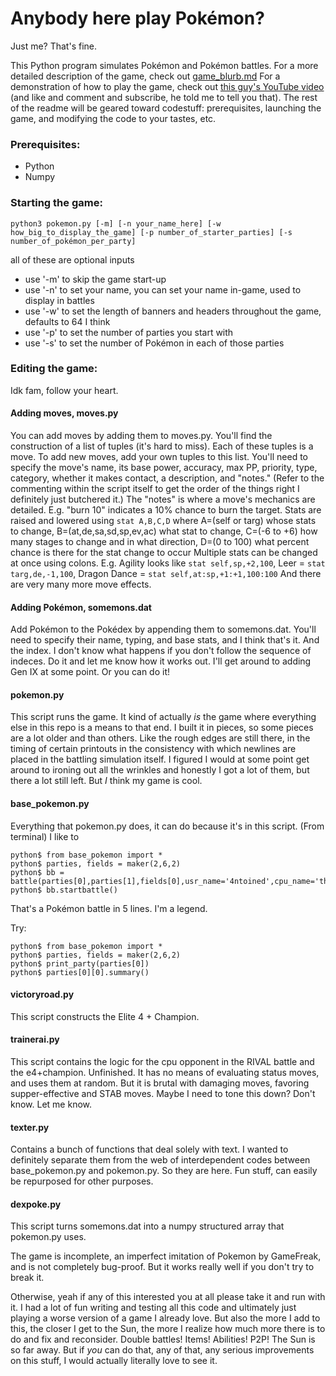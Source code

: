 # Anybody here play Pokémon?
Just me? That's fine.

This Python program simulates Pokémon and Pokémon battles.
For a more detailed description of the game, check out [game_blurb.md](https://github.com/4ntoined/pokemonpy/blob/lead_dev/documentation/game_blurb.md)
For a demonstration of how to play the game, check out [this guy's YouTube video](https://youtu.be/0SFg-sSOZBY) (and like and comment and subscribe, he told me to tell you that).
The rest of the readme will be geared toward codestuff: prerequisites, launching the game, and modifying the code to your tastes, etc.

### Prerequisites:
 - Python
 - Numpy

### Starting the game:
```python3 pokemon.py [-m] [-n your_name_here] [-w how_big_to_display_the_game] [-p number_of_starter_parties] [-s number_of_pokémon_per_party]```

all of these are optional inputs
- use '-m' to skip the game start-up
- use '-n' to set your name, you can set your name in-game, used to display in battles
- use '-w' to set the length of banners and headers throughout the game, defaults to 64 I think
- use '-p' to set the number of parties you start with
- use '-s' to set the number of Pokémon in each of those parties

### Editing the game:
Idk fam, follow your heart.

#### Adding moves, moves.py
You can add moves by adding them to moves.py. You'll find the construction of a list of tuples (it's hard to miss). Each of these tuples is a move. To add new moves, add your own tuples to this list.
You'll need to specify the move's name, its base power, accuracy, max PP, priority, type, category, whether it makes contact, a description, and "notes."
(Refer to the commenting within the script itself to get the order of the things right I definitely just butchered it.) The "notes" is where a move's mechanics are detailed. E.g. "burn 10" indicates a 10% chance to burn the target.
Stats are raised and lowered using ```stat A,B,C,D``` where A=(self or targ) whose stats to change, B=(at,de,sa,sd,sp,ev,ac) what stat to change, C=(-6 to +6) how many stages to change and in what direction, D=(0 to 100) what percent chance is there for the stat change to occur
Multiple stats can be changed at once using colons. E.g. Agility looks like ```stat self,sp,+2,100```, Leer = ```stat targ,de,-1,100```, Dragon Dance = ```stat self,at:sp,+1:+1,100:100```
And there are very many more move effects.

#### Adding Pokémon, somemons.dat
Add Pokémon to the Pokédex by appending them to somemons.dat. You'll need to specify their name, typing, and base stats, and I think that's it. And the index. I don't know what happens if you don't follow the sequence of indeces. Do it and let me know how it works out. I'll get around to adding Gen IX at some point. Or you can do it!

#### pokemon.py
This script runs the game. It kind of actually _is_ the game where everything else in this repo is a means to that end. I built it in pieces, so some pieces are a lot older and than others.
Like the rough edges are still there, in the timing of certain printouts in the consistency with which newlines are placed in the battling simulation itself. I figured I would at some point get around to ironing out all the wrinkles and honestly I got a lot of them, but there a lot still left.
But _I_ think my game is cool.

#### base_pokemon.py
Everything that pokemon.py does, it can do because it's in this script. (From terminal) I like to
```python3
python$ from base_pokemon import *
python$ parties, fields = maker(2,6,2)
python$ bb = battle(parties[0],parties[1],fields[0],usr_name='4ntoined',cpu_name='the_ops')
python$ bb.startbattle()
```

That's a Pokémon battle in 5 lines. I'm a legend.

Try:
```python3
python$ from base_pokemon import *
python$ parties, fields = maker(2,6,2)
python$ print_party(parties[0])
python$ parties[0][0].summary()
```

#### victoryroad.py
This script constructs the Elite 4 + Champion. 

#### trainerai.py
This script contains the logic for the cpu opponent in the RIVAL battle and the e4+champion. Unfinished. It has no means of evaluating status moves, and uses them at random.
But it is brutal with damaging moves, favoring supper-effective and STAB moves. Maybe I need to tone this down? Don't know. Let me know.

#### texter.py
Contains a bunch of functions that deal solely with text. I wanted to definitely separate them from the web of interdependent codes between base_pokemon.py and pokemon.py.
So they are here. Fun stuff, can easily be repurposed for other purposes.

#### dexpoke.py
This script turns somemons.dat into a numpy structured array that pokemon.py uses.

The game is incomplete, an imperfect imitation of Pokemon by GameFreak, and is not completely bug-proof. But it works really well if you don't try to break it.

Otherwise, yeah if any of this interested you at all please take it and run with it. I had a lot of fun writing and testing all this code and ultimately just playing a worse version of a game I already love. But also the more I add to this, the closer I get to the Sun, the more I realize how much more there is to do and fix and reconsider. Double battles! Items! Abilities! P2P! The Sun is so far away. But if _you_ can do that, any of that, any serious improvements on this stuff, I would actually literally love to see it.
